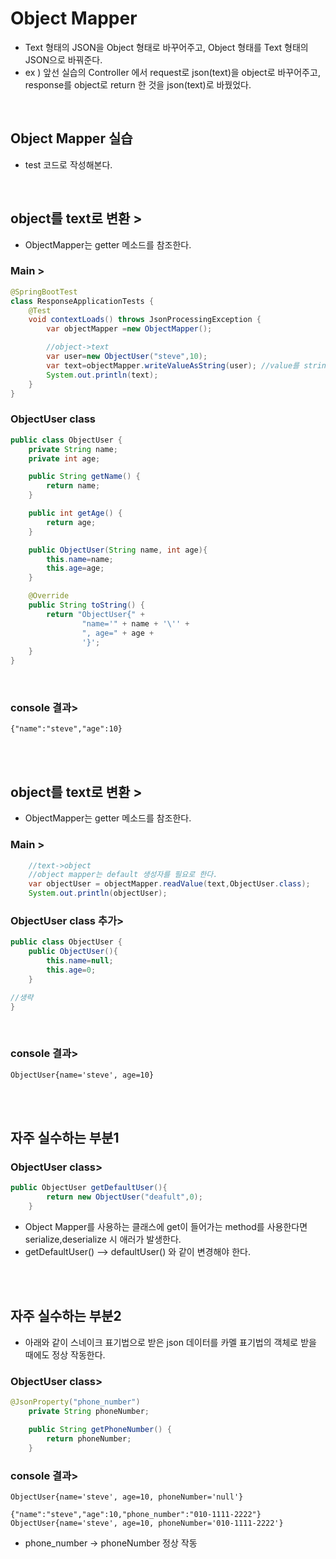 # Object Mapper
- Text 형태의 JSON을 Object 형태로 바꾸어주고, Object 형태를 Text 형태의 JSON으로 바꿔준다.
- ex ) 앞선 실습의 Controller 에서 request로 json(text)을 object로 바꾸어주고, response를 object로 return 한 것을 json(text)로 바꿨었다.

<br>

## Object Mapper 실습

- test 코드로 작성해본다.

<br>


## object를 text로 변환 >
- ObjectMapper는 getter 메소드를 참조한다.

### Main >
```java
@SpringBootTest
class ResponseApplicationTests {
	@Test
	void contextLoads() throws JsonProcessingException {
		var objectMapper =new ObjectMapper();

		//object->text
		var user=new ObjectUser("steve",10);
		var text=objectMapper.writeValueAsString(user); //value를 string으로 바꾸어준다. (예외처리 필요)
		System.out.println(text);
	}
}
```

### ObjectUser class
```java
public class ObjectUser {
    private String name;
    private int age;

    public String getName() {
        return name;
    }

    public int getAge() {
        return age;
    }

    public ObjectUser(String name, int age){
        this.name=name;
        this.age=age;
    }

    @Override
    public String toString() {
        return "ObjectUser{" +
                "name='" + name + '\'' +
                ", age=" + age +
                '}';
    }
}
```

<br>

### console 결과>

```
{"name":"steve","age":10}
```

<br><br>

## object를 text로 변환 >
- ObjectMapper는 getter 메소드를 참조한다.


### Main >
```java
    //text->object
	//object mapper는 default 생성자를 필요로 한다.
	var objectUser = objectMapper.readValue(text,ObjectUser.class);
	System.out.println(objectUser);
```
### ObjectUser class 추가>
```java
public class ObjectUser {
    public ObjectUser(){
        this.name=null;
        this.age=0;
    }

//생략
}
```


<br>

### console 결과>

```
ObjectUser{name='steve', age=10}
```

<br><br>

## 자주 실수하는 부분1
### ObjectUser class>
```java
public ObjectUser getDefaultUser(){
        return new ObjectUser("deafult",0);
    }

```
- Object Mapper를 사용하는 클래스에 get이 들어가는 method를 사용한다면 serialize,deserialize 시 애러가 발생한다.
- getDefaultUser() --> defaultUser() 와 같이 변경해야 한다.

<br><br>

## 자주 실수하는 부분2

- 아래와 같이 스네이크 표기법으로 받은 json 데이터를 카멜 표기법의 객체로 받을 때에도 정상 작동한다.


### ObjectUser class>
```java
@JsonProperty("phone_number")
    private String phoneNumber;

    public String getPhoneNumber() {
        return phoneNumber;
    }

```

### console 결과>
```
ObjectUser{name='steve', age=10, phoneNumber='null'}
```

```
{"name":"steve","age":10,"phone_number":"010-1111-2222"}
ObjectUser{name='steve', age=10, phoneNumber='010-1111-2222'}
```
- phone_number -> phoneNumber 정상 작동

